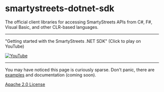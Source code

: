 # smartystreets-dotnet-sdk

The official client libraries for accessing SmartyStreets APIs from C#, F#, Visual Basic, and other CLR-based languages.

---

"Getting started with the SmartyStreets .NET SDK" (Click to play on YouTube)

[![YouTube](https://img.youtube.com/vi/wdBi019I9Yc/0.jpg)](https://www.youtube.com/watch?v=wdBi019I9Yc)

---

You may have noticed this page is curiously sparse. Don't panic, there are [examples](src/examples) and documentation (coming soon).

[Apache 2.0 License](LICENSE.md)
